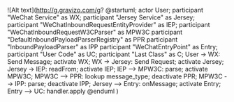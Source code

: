 
![Alt text](http://g.gravizo.com/g?
@startuml;
actor User;
participant "WeChat Service" as WX;
participant "Jersey Service" as Jersey;
participant "WeChatInboundRequestEntityProvider" as IEP;
participant "WeChatInboundRequestW3CParser" as MPW3C
participant "DefaultInboundPayloadParserRegistry" as PPR
participant "InboundPayloadParser" as IPP
participant "WeChatEntryPoint" as Entry;
participant "User Code" as UC;
participant "Last Class" as C;
User -> WX: Send Message;
activate WX;
WX -> Jersey: Send Request;
activate Jersey;
Jersey -> IEP: readFrom;
activate IEP;
IEP --> MPW3C: parse;
activate MPW3C;
MPW3C --> PPR: lookup message_type;
deactivate PPR;
MPW3C --> IPP: parse;
deactivate IPP;
Jersey --> Entry: onMessage;
activate Entry;
Entry --> UC: handler.apply
@enduml
)

